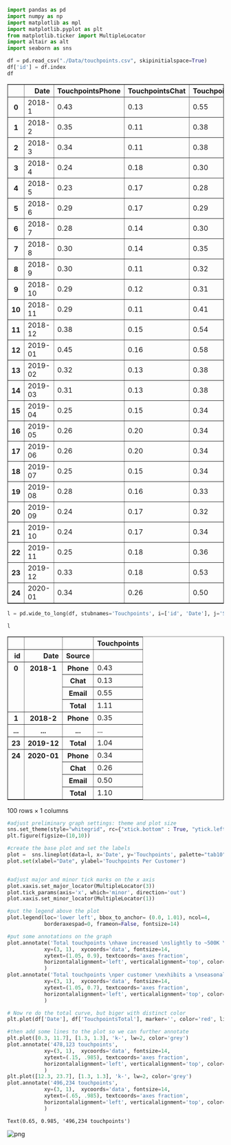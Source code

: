 ```python
import pandas as pd
import numpy as np
import matplotlib as mpl
import matplotlib.pyplot as plt
from matplotlib.ticker import MultipleLocator
import altair as alt
import seaborn as sns
```


```python
df = pd.read_csv("./Data/touchpoints.csv", skipinitialspace=True)
df['id'] = df.index
df
```




<div>
<style scoped>
    .dataframe tbody tr th:only-of-type {
        vertical-align: middle;
    }

    .dataframe tbody tr th {
        vertical-align: top;
    }

    .dataframe thead th {
        text-align: right;
    }
</style>
<table border="1" class="dataframe">
  <thead>
    <tr style="text-align: right;">
      <th></th>
      <th>Date</th>
      <th>TouchpointsPhone</th>
      <th>TouchpointsChat</th>
      <th>TouchpointsEmail</th>
      <th>TouchpointsTotal</th>
      <th>id</th>
    </tr>
  </thead>
  <tbody>
    <tr>
      <th>0</th>
      <td>2018-1</td>
      <td>0.43</td>
      <td>0.13</td>
      <td>0.55</td>
      <td>1.11</td>
      <td>0</td>
    </tr>
    <tr>
      <th>1</th>
      <td>2018-2</td>
      <td>0.35</td>
      <td>0.11</td>
      <td>0.38</td>
      <td>0.84</td>
      <td>1</td>
    </tr>
    <tr>
      <th>2</th>
      <td>2018-3</td>
      <td>0.34</td>
      <td>0.11</td>
      <td>0.38</td>
      <td>0.83</td>
      <td>2</td>
    </tr>
    <tr>
      <th>3</th>
      <td>2018-4</td>
      <td>0.24</td>
      <td>0.18</td>
      <td>0.30</td>
      <td>0.72</td>
      <td>3</td>
    </tr>
    <tr>
      <th>4</th>
      <td>2018-5</td>
      <td>0.23</td>
      <td>0.17</td>
      <td>0.28</td>
      <td>0.68</td>
      <td>4</td>
    </tr>
    <tr>
      <th>5</th>
      <td>2018-6</td>
      <td>0.29</td>
      <td>0.17</td>
      <td>0.29</td>
      <td>0.75</td>
      <td>5</td>
    </tr>
    <tr>
      <th>6</th>
      <td>2018-7</td>
      <td>0.28</td>
      <td>0.14</td>
      <td>0.30</td>
      <td>0.72</td>
      <td>6</td>
    </tr>
    <tr>
      <th>7</th>
      <td>2018-8</td>
      <td>0.30</td>
      <td>0.14</td>
      <td>0.35</td>
      <td>0.79</td>
      <td>7</td>
    </tr>
    <tr>
      <th>8</th>
      <td>2018-9</td>
      <td>0.30</td>
      <td>0.11</td>
      <td>0.32</td>
      <td>0.73</td>
      <td>8</td>
    </tr>
    <tr>
      <th>9</th>
      <td>2018-10</td>
      <td>0.29</td>
      <td>0.12</td>
      <td>0.31</td>
      <td>0.72</td>
      <td>9</td>
    </tr>
    <tr>
      <th>10</th>
      <td>2018-11</td>
      <td>0.29</td>
      <td>0.11</td>
      <td>0.41</td>
      <td>0.81</td>
      <td>10</td>
    </tr>
    <tr>
      <th>11</th>
      <td>2018-12</td>
      <td>0.38</td>
      <td>0.15</td>
      <td>0.54</td>
      <td>1.07</td>
      <td>11</td>
    </tr>
    <tr>
      <th>12</th>
      <td>2019-01</td>
      <td>0.45</td>
      <td>0.16</td>
      <td>0.58</td>
      <td>1.19</td>
      <td>12</td>
    </tr>
    <tr>
      <th>13</th>
      <td>2019-02</td>
      <td>0.32</td>
      <td>0.13</td>
      <td>0.38</td>
      <td>0.83</td>
      <td>13</td>
    </tr>
    <tr>
      <th>14</th>
      <td>2019-03</td>
      <td>0.31</td>
      <td>0.13</td>
      <td>0.38</td>
      <td>0.82</td>
      <td>14</td>
    </tr>
    <tr>
      <th>15</th>
      <td>2019-04</td>
      <td>0.25</td>
      <td>0.15</td>
      <td>0.34</td>
      <td>0.74</td>
      <td>15</td>
    </tr>
    <tr>
      <th>16</th>
      <td>2019-05</td>
      <td>0.26</td>
      <td>0.20</td>
      <td>0.34</td>
      <td>0.80</td>
      <td>16</td>
    </tr>
    <tr>
      <th>17</th>
      <td>2019-06</td>
      <td>0.26</td>
      <td>0.20</td>
      <td>0.34</td>
      <td>0.80</td>
      <td>17</td>
    </tr>
    <tr>
      <th>18</th>
      <td>2019-07</td>
      <td>0.25</td>
      <td>0.15</td>
      <td>0.34</td>
      <td>0.74</td>
      <td>18</td>
    </tr>
    <tr>
      <th>19</th>
      <td>2019-08</td>
      <td>0.28</td>
      <td>0.16</td>
      <td>0.33</td>
      <td>0.77</td>
      <td>19</td>
    </tr>
    <tr>
      <th>20</th>
      <td>2019-09</td>
      <td>0.24</td>
      <td>0.17</td>
      <td>0.32</td>
      <td>0.73</td>
      <td>20</td>
    </tr>
    <tr>
      <th>21</th>
      <td>2019-10</td>
      <td>0.24</td>
      <td>0.17</td>
      <td>0.34</td>
      <td>0.75</td>
      <td>21</td>
    </tr>
    <tr>
      <th>22</th>
      <td>2019-11</td>
      <td>0.25</td>
      <td>0.18</td>
      <td>0.36</td>
      <td>0.79</td>
      <td>22</td>
    </tr>
    <tr>
      <th>23</th>
      <td>2019-12</td>
      <td>0.33</td>
      <td>0.18</td>
      <td>0.53</td>
      <td>1.04</td>
      <td>23</td>
    </tr>
    <tr>
      <th>24</th>
      <td>2020-01</td>
      <td>0.34</td>
      <td>0.26</td>
      <td>0.50</td>
      <td>1.10</td>
      <td>24</td>
    </tr>
  </tbody>
</table>
</div>




```python
l = pd.wide_to_long(df, stubnames='Touchpoints', i=['id', 'Date'], j='Source', suffix='\D+')
```


```python
l
```




<div>
<style scoped>
    .dataframe tbody tr th:only-of-type {
        vertical-align: middle;
    }

    .dataframe tbody tr th {
        vertical-align: top;
    }

    .dataframe thead th {
        text-align: right;
    }
</style>
<table border="1" class="dataframe">
  <thead>
    <tr style="text-align: right;">
      <th></th>
      <th></th>
      <th></th>
      <th>Touchpoints</th>
    </tr>
    <tr>
      <th>id</th>
      <th>Date</th>
      <th>Source</th>
      <th></th>
    </tr>
  </thead>
  <tbody>
    <tr>
      <th rowspan="4" valign="top">0</th>
      <th rowspan="4" valign="top">2018-1</th>
      <th>Phone</th>
      <td>0.43</td>
    </tr>
    <tr>
      <th>Chat</th>
      <td>0.13</td>
    </tr>
    <tr>
      <th>Email</th>
      <td>0.55</td>
    </tr>
    <tr>
      <th>Total</th>
      <td>1.11</td>
    </tr>
    <tr>
      <th>1</th>
      <th>2018-2</th>
      <th>Phone</th>
      <td>0.35</td>
    </tr>
    <tr>
      <th>...</th>
      <th>...</th>
      <th>...</th>
      <td>...</td>
    </tr>
    <tr>
      <th>23</th>
      <th>2019-12</th>
      <th>Total</th>
      <td>1.04</td>
    </tr>
    <tr>
      <th rowspan="4" valign="top">24</th>
      <th rowspan="4" valign="top">2020-01</th>
      <th>Phone</th>
      <td>0.34</td>
    </tr>
    <tr>
      <th>Chat</th>
      <td>0.26</td>
    </tr>
    <tr>
      <th>Email</th>
      <td>0.50</td>
    </tr>
    <tr>
      <th>Total</th>
      <td>1.10</td>
    </tr>
  </tbody>
</table>
<p>100 rows × 1 columns</p>
</div>




```python
#adjust preliminary graph settings: theme and plot size
sns.set_theme(style="whitegrid", rc={"xtick.bottom" : True, "ytick.left" : True})
plt.figure(figsize=(10,10))

#create the base plot and set the labels
plot =  sns.lineplot(data=l, x='Date', y='Touchpoints', palette="tab10", hue='Source', linewidth=1.5)
plot.set(xlabel="Date", ylabel='Touchpoints Per Customer')


#adjust major and minor tick marks on the x axis
plot.xaxis.set_major_locator(MultipleLocator(3))
plot.tick_params(axis='x', which='minor', direction='out')
plot.xaxis.set_minor_locator(MultipleLocator(1))

#put the legend above the plot
plot.legend(loc='lower left', bbox_to_anchor= (0.0, 1.01), ncol=4,
            borderaxespad=0, frameon=False, fontsize=14)

#put some annotations on the graph
plot.annotate('Total touchpoints \nhave increased \nslightly to ~500K \n(+3.8% y/y) from \n2018 to 2019', 
            xy=(3, 1),  xycoords='data', fontsize=14,
            xytext=(1.05, 0.9), textcoords='axes fraction',
            horizontalalignment='left', verticalalignment='top', color='grey'
            )
plot.annotate('Total touchpoints \nper customer \nexhibits a \nseasonal pattern \nwith consistent \nhighs and lows', 
            xy=(3, 1),  xycoords='data', fontsize=14,
            xytext=(1.05, 0.7), textcoords='axes fraction',
            horizontalalignment='left', verticalalignment='top', color='grey'
            )

# Now re do the total curve, but biger with distinct color
plt.plot(df['Date'], df['TouchpointsTotal'], marker='', color='red', linewidth=10, alpha=0.7)

#then add some lines to the plot so we can further annotate
plt.plot([0.3, 11.7], [1.3, 1.3], 'k-', lw=2, color='grey')
plot.annotate('478,123 touchpoints', 
            xy=(3, 1),  xycoords='data', fontsize=14,
            xytext=(.15, .985), textcoords='axes fraction',
            horizontalalignment='left', verticalalignment='top', color='grey'
            )
plt.plot([12.3, 23.7], [1.3, 1.3], 'k-', lw=2, color='grey')
plot.annotate('496,234 touchpoints', 
            xy=(3, 1),  xycoords='data', fontsize=14,
            xytext=(.65, .985), textcoords='axes fraction',
            horizontalalignment='left', verticalalignment='top', color='grey'
            )

```




    Text(0.65, 0.985, '496,234 touchpoints')




    
![png](output_4_1.png)
    


